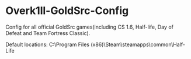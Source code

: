 # Overk1ll-GoldSrc-Config
Config for all official GoldSrc games(including CS 1.6, Half-life, Day of Defeat and Team Fortress Classic).

Default locations:
C:\Program Files (x86)\Steam\steamapps\common\Half-Life
